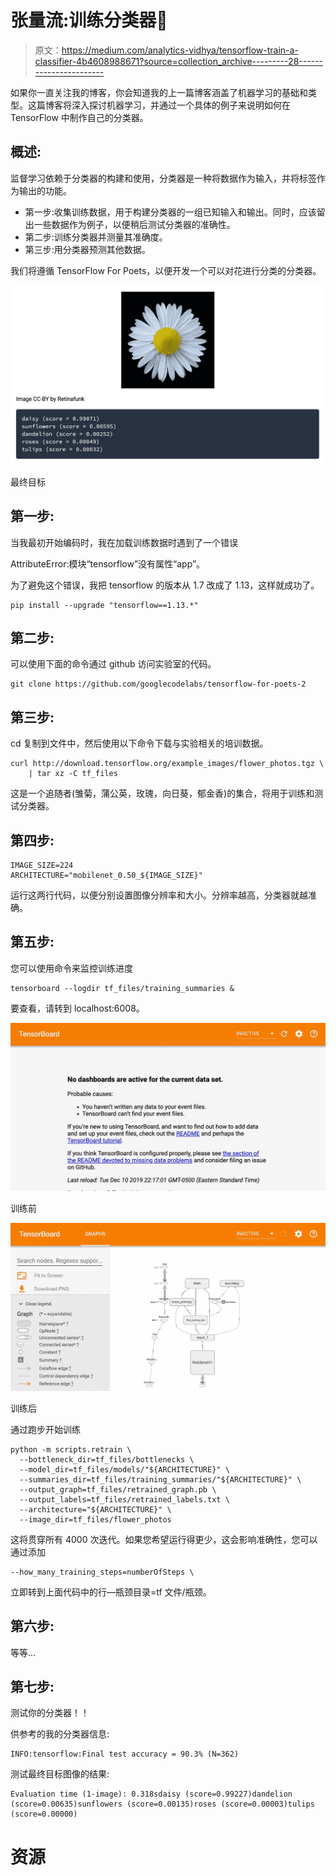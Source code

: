 # 张量流:训练分类器🌺

> 原文：<https://medium.com/analytics-vidhya/tensorflow-train-a-classifier-4b4608988671?source=collection_archive---------28----------------------->

如果你一直关注我的博客，你会知道我的上一篇博客涵盖了机器学习的基础和类型。这篇博客将深入探讨机器学习，并通过一个具体的例子来说明如何在 TensorFlow 中制作自己的分类器。

## 概述:

监督学习依赖于分类器的构建和使用，分类器是一种将数据作为输入，并将标签作为输出的功能。

*   第一步:收集训练数据，用于构建分类器的一组已知输入和输出。同时，应该留出一些数据作为例子，以便稍后测试分类器的准确性。
*   第二步:训练分类器并测量其准确度。
*   第三步:用分类器预测其他数据。

我们将遵循 TensorFlow For Poets，以便开发一个可以对花进行分类的分类器。

![](img/a939fc74f0834629f3992e612616c670.png)

最终目标

## 第一步:

当我最初开始编码时，我在加载训练数据时遇到了一个错误

AttributeError:模块“tensorflow”没有属性“app”。

为了避免这个错误，我把 tensorflow 的版本从 1.7 改成了 1.13，这样就成功了。

```
pip install --upgrade "tensorflow==1.13.*"
```

## 第二步:

可以使用下面的命令通过 github 访问实验室的代码。

```
git clone https://github.com/googlecodelabs/tensorflow-for-poets-2
```

## 第三步:

cd 复制到文件中，然后使用以下命令下载与实验相关的培训数据。

```
curl http://download.tensorflow.org/example_images/flower_photos.tgz \
    | tar xz -C tf_files
```

这是一个追随者(雏菊，蒲公英，玫瑰，向日葵，郁金香)的集合，将用于训练和测试分类器。

## 第四步:

```
IMAGE_SIZE=224
ARCHITECTURE="mobilenet_0.50_${IMAGE_SIZE}"
```

运行这两行代码，以便分别设置图像分辨率和大小。分辨率越高，分类器就越准确。

## 第五步:

您可以使用命令来监控训练进度

```
tensorboard --logdir tf_files/training_summaries &
```

要查看，请转到 localhost:6008。

![](img/0ecc0d7b387f96451d7dcec62dc47992.png)

训练前

![](img/90e08b6906c23624710a5e4141302a39.png)

训练后

通过跑步开始训练

```
python -m scripts.retrain \
  --bottleneck_dir=tf_files/bottlenecks \
  --model_dir=tf_files/models/"${ARCHITECTURE}" \
  --summaries_dir=tf_files/training_summaries/"${ARCHITECTURE}" \
  --output_graph=tf_files/retrained_graph.pb \
  --output_labels=tf_files/retrained_labels.txt \
  --architecture="${ARCHITECTURE}" \
  --image_dir=tf_files/flower_photos
```

这将贯穿所有 4000 次迭代。如果您希望运行得更少，这会影响准确性，您可以通过添加

```
--how_many_training_steps=numberOfSteps \
```

立即转到上面代码中的行—瓶颈目录=tf 文件/瓶颈。

## 第六步:

等等…

## 第七步:

测试你的分类器！！

供参考的我的分类器信息:

```
INFO:tensorflow:Final test accuracy = 90.3% (N=362)
```

测试最终目标图像的结果:

```
Evaluation time (1-image): 0.318sdaisy (score=0.99227)dandelion (score=0.00635)sunflowers (score=0.00135)roses (score=0.00003)tulips (score=0.00000)
```

# 资源